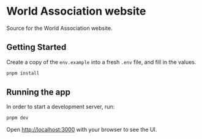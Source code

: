 # World Association website

Source for the World Association website.

## Getting Started

Create a copy of the `env.example` into a fresh `.env` file, and fill in the values.

```bash
pnpm install
```

## Running the app

In order to start a development server, run:

```bash
pnpm dev
```

Open [http://localhost:3000](http://localhost:3000) with your browser to see the UI.
